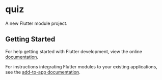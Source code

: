# quiz

A new Flutter module project.

## Getting Started

For help getting started with Flutter development, view the online
[documentation](https://flutter.dev/).

For instructions integrating Flutter modules to your existing applications,
see the [add-to-app documentation](https://flutter.dev/docs/development/add-to-app).

